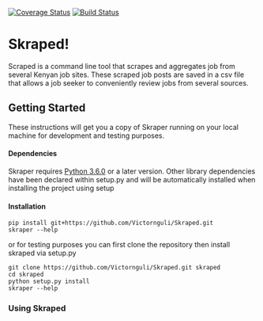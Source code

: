 [![Coverage Status](https://coveralls.io/repos/github/Victornguli/Skraped/badge.svg)](https://coveralls.io/github/Victornguli/Skraped)
[![Build Status](https://travis-ci.com/Victornguli/Skraped.svg?branch=master)](https://travis-ci.com/Victornguli/Skraped)

# Skraped!

Scraped is a command line tool that scrapes and aggregates job from several Kenyan job sites. These scraped job posts
 are saved in a csv file that allows a job seeker to conveniently review jobs from several sources.
 
## Getting Started

These instructions will get you a copy of Skraper running on your local machine for development and testing purposes.

#### Dependencies

Skraper requires [Python 3.6.0](https://www.python.org) or a later version. Other library dependencies have been
 declared within setup.py and will be automatically installed when installing the project using setup
 
#### Installation
```
pip install git+https://github.com/Victornguli/Skraped.git
skraper --help
```

or for testing purposes you can first clone the repository then install skraped via setup.py

```
git clone https://github.com/Victornguli/Skraped.git skraped
cd skraped
python setup.py install
skraper --help
```

### Using Skraped
